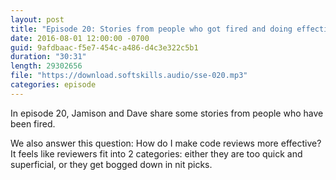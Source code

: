 ```yaml
---
layout: post
title: "Episode 20: Stories from people who got fired and doing effective code reviews"
date: 2016-08-01 12:00:00 -0700
guid: 9afdbaac-f5e7-454c-a486-d4c3e322c5b1
duration: "30:31"
length: 29302656
file: "https://download.softskills.audio/sse-020.mp3"
categories: episode
---
```


In episode 20, Jamison and  Dave share some stories from people who have been fired.

We also answer this question: How do I make code reviews more effective? It feels like reviewers fit into 2 categories: either they are too quick and superficial, or they get bogged down in nit picks.
